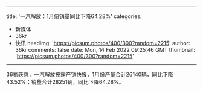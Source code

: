 
---
title: '一汽解放：1月份销量同比下降64.28%'
categories: 
 - 新媒体
 - 36kr
 - 快讯
headimg: 'https://picsum.photos/400/300?random=2215'
author: 36kr
comments: false
date: Mon, 14 Feb 2022 09:25:46 GMT
thumbnail: 'https://picsum.photos/400/300?random=2215'
---

<div>   
36氪获悉，一汽解放披露产销快报，1月份产量合计26140辆，同比下降43.52%；销量合计28251辆，同比下降64.28%。  
</div>
            